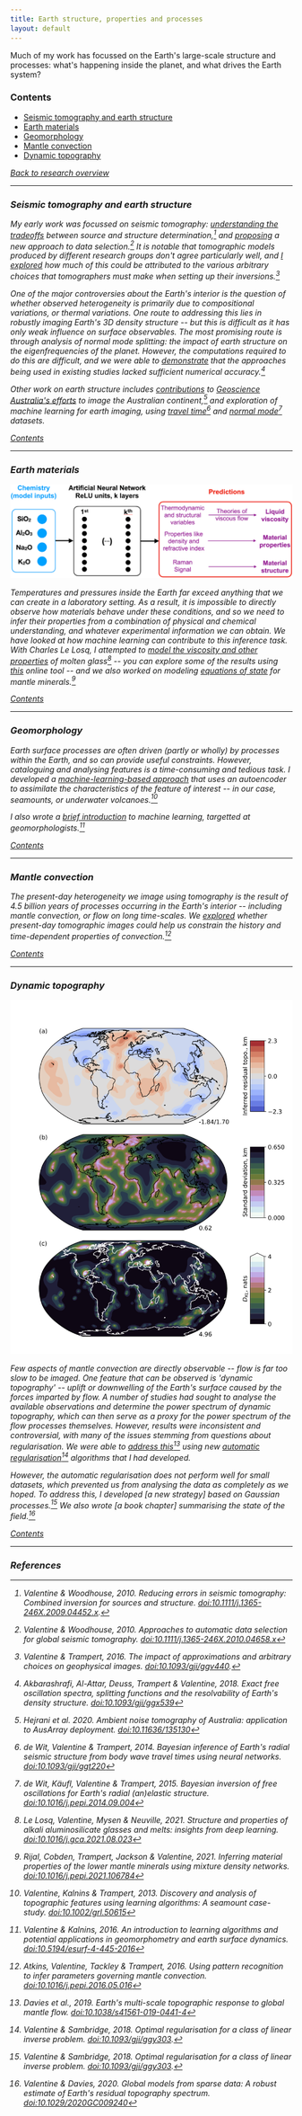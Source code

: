 ```yaml
---
title: Earth structure, properties and processes
layout: default
---
```


Much of my work has focussed on the Earth's large-scale structure and processes: what's happening inside the planet, and what drives the Earth system?

### Contents

- [Seismic tomography and earth structure](#seismic-tomography-and-earth-structure)
- [Earth materials](#earth-materials)
- [Geomorphology](#geomorphology)
- [Mantle convection](#mantle-convection)
- [Dynamic topography](#dynamic-topography)

[<i class="fas fa-square-caret-left" /> Back to research overview](/research.html)

---

### Seismic tomography and earth structure

My early work was focussed on seismic tomography: [understanding the tradeoffs](/files/Valentine2010a.pdf) between source and structure determination,[^1] and [proposing](/files/Valentine2010a.pdf) a new approach to data selection.[^2] It is notable that tomographic models produced by different research groups don't agree particularly well, and [I explored](/files/Valentine2016.pdf) how much of this could be attributed to the various arbitrary choices that tomographers must make when setting up their inversions.[^3] 

One of the major controversies about the Earth's interior is the question of whether observed heterogeneity is primarily due to compositional variations, or thermal variations. One route to addressing this lies in robustly imaging Earth's 3D density structure -- but this is difficult as it has only weak influence on surface observables. The most promising route is through analysis of normal mode splitting: the impact of earth structure on the eigenfrequencies of the planet. However, the computations required to do this are difficult, and we were able to [demonstrate](/files/Akbarashrafi2018.pdf) that the approaches being used in existing studies lacked sufficient numerical accuracy.[^4] 

Other work on earth structure includes [contributions](/files/Hejrani2020.pdf) to [Geoscience Australia's efforts](https://www.eftf.ga.gov.au/) to image the Australian continent,[^5] and exploration of machine learning for earth imaging, using [travel time](/files/Wit2013.pdf)[^6] and [normal mode](/files/Wit2014.pdf)[^7] datasets.

[<i class="fas fa-square-caret-up" /> Contents](#contents)<br/>

---

### Earth materials

![](/images/imelt_structure.png)

Temperatures and pressures inside the Earth far exceed anything that we can create in a laboratory setting. As a result, it is impossible to directly observe how materials behave under these conditions, and so we need to infer their properties from a combination of physical and chemical understanding, and whatever experimental information we *can* obtain. We have looked at how machine learning can contribute to this inference task. With Charles Le Losq, I attempted to [model the viscosity and other properties](/files/LeLosq2021.pdf) of molten glass[^8] -- you can explore some of the results using [this](https://share.streamlit.io/charlesll/i-melt/imelt_streamlit.py) online tool -- and we also worked on modeling [equations of state](/files/Rijal2021.pdf) for mantle minerals.[^9]

[<i class="fas fa-square-caret-up" /> Contents](#contents)<br/>

---

### Geomorphology

Earth surface processes are often driven (partly or wholly) by processes within the Earth, and so can provide useful constraints. However, cataloguing and analysing features is a time-consuming and tedious task. I developed a [machine-learning-based approach](/files/Valentine2013.pdf) that uses an autoencoder to assimilate the characteristics of the feature of interest -- in our case, seamounts, or underwater volcanoes.[^10] 

I also wrote a [brief introduction](/files/Valentine2016a.pdf) to machine learning, targetted at geomorphologists.[^11]

[<i class="fas fa-square-caret-up" /> Contents](#contents)<br/>

---

### Mantle convection

The present-day heterogeneity we image using tomography is the result of 4.5 billion years of processes occurring in the Earth's interior -- including mantle convection, or flow on long time-scales. We [explored](/files/Atkins2016.pdf) whether present-day tomographic images could help us constrain the history and time-dependent properties of convection.[^12]

[<i class="fas fa-square-caret-up" /> Contents](#contents)<br/>

---

### Dynamic topography
![](/images/map_high_accuracy_spot.png)

Few aspects of mantle convection are directly observable -- flow is far too slow to be imaged. One feature that can be observed is 'dynamic topography' -- uplift or downwelling of the Earth's surface caused by the forces imparted by flow. A number of studies had sought to analyse the available observations and determine the power spectrum of dynamic topography, which can then serve as a proxy for the power spectrum of the flow processes themselves. However, results were inconsistent and controversial, with many of the issues stemming from questions about regularisation. We were able to [address this](/files/Davies2019.pdf)[^13] using new [automatic regularisation](/files/Valentine2018.pdf)[^14] algorithms that I had developed. 

However, the automatic regularisation does not perform well for small datasets, which prevented us from analysing the data as completely as we hoped. To address this, I developed [a new strategy] based on Gaussian processes.[^14] We also wrote [a book chapter] summarising the state of the field.[^15]

[<i class="fas fa-square-caret-up" /> Contents](#contents)<br/>

---


### References

[^1]: Valentine & Woodhouse, 2010. Reducing errors in seismic tomography: Combined inversion for sources and structure. [doi:10.1111/j.1365-246X.2009.04452.x](https://doi.org/10.1111/j.1365-246X.2009.04452.x).
[^2]: Valentine & Woodhouse, 2010. Approaches to automatic data selection for global seismic tomography. [doi:10.1111/j.1365-246X.2010.04658.x](https://doi.org/10.1111/j.1365-246X.2010.04658.x)
[^3]: Valentine & Trampert, 2016. The impact of approximations and arbitrary choices on geophysical images. [doi:10.1093/gji/ggv440](https://doi.org/10.1093/gji/ggv440).
[^4]: Akbarashrafi, Al-Attar, Deuss, Trampert & Valentine, 2018. Exact free oscillation spectra, splitting functions and the resolvability of Earth's density structure. [doi:10.1093/gji/ggx539](https://doi.org/10.1093/gji/ggx539)
[^5]: Hejrani et al. 2020. Ambient noise tomography of Australia: application to AusArray deployment. [doi:10.11636/135130](https://doi.org/10.11636/135130)
[^6]: de Wit, Valentine & Trampert, 2014. Bayesian inference of Earth's radial seismic structure from body wave travel times using neural networks. [doi:10.1093/gji/ggt220](https://doi.org/10.1093/gji/ggt220)
[^7]: de Wit, Käufl, Valentine & Trampert, 2015. Bayesian inversion of free oscillations for Earth's radial (an)elastic structure. [doi:10.1016/j.pepi.2014.09.004](https://doi.org/10.1016/j.pepi.2014.09.004)
[^8]: Le Losq, Valentine, Mysen & Neuville, 2021. Structure and properties of alkali aluminosilicate glasses and melts: insights from deep learning. [doi:10.1016/j.gca.2021.08.023](10.1016/j.gca.2021.08.023)
[^9]: Rijal, Cobden, Trampert, Jackson & Valentine, 2021. Inferring material properties of the lower mantle minerals using mixture density networks. [doi:10.1016/j.pepi.2021.106784](https://doi.org/10.1016/j.pepi.2021.106784)
[^10]: Valentine, Kalnins & Trampert, 2013. Discovery and analysis of topographic features using learning algorithms: A seamount case-study. [doi:10.1002/grl.50615](https://doi.org/10.1002/grl.50615)
[^11]: Valentine & Kalnins, 2016. An introduction to learning algorithms and potential applications in geomorphometry and earth surface dynamics. [doi:10.5194/esurf-4-445-2016](https://doi.org/10.5194/esurf-4-445-2016)
[^12]: Atkins, Valentine, Tackley & Trampert, 2016. Using pattern recognition to infer parameters governing mantle convection. [doi:10.1016/j.pepi.2016.05.016](https://doi.org/10.1016/j.pepi.2016.05.016)
[^13]: Davies et al., 2019. Earth's multi-scale topographic response to global mantle flow. [doi:10.1038/s41561-019-0441-4](https://doi.org/10.1038/s41561-019-0441-4)
[^14]: Valentine & Sambridge, 2018. Optimal regularisation for a class of linear inverse problem. [doi:10.1093/gji/ggy303](https://doi.org/10.1093/gji/ggy303).
[^15]: Valentine & Davies, 2020. Global models from sparse data: A robust estimate of Earth's residual topography spectrum. [doi:10.1029/2020GC009240](https://doi.org/10.1029/2020GC009240)
[^16]: Davies, Ghelichkhan, Hoggard, Valentine & Richards, *in press*. Observations and models of dynamic topography: Current status and future directions.
[^17]: Enemark et al., 2019. Hydrogeological Bayesian hypothesis testing through trans-dimensional sampling of a stochastic water balance model. [doi:10.3390/w11071463](https://doi.org/10.3390/w11071463)
